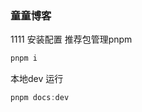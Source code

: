 ### 童童博客

1111
安装配置 推荐包管理pnpm
``` javascript
pnpm i
```

本地dev 运行

``` javascript
pnpm docs:dev
```
